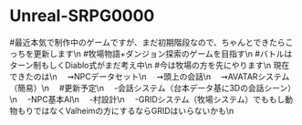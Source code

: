 # Unreal-SRPG0000
#最近本気で制作中のゲームですが、まだ初期階段なので、ちゃんとできたらこっちを更新します\n
#牧場物語+ダンジョン探索のゲームを目指す\n
#バトルはターン制もしくDiablo式がまだ考え中\n
#今は牧場の方を先にやります\n
現在できたのは\n
　➞NPCデータセット\n
　➞頭上の会話\n
　➞AVATARシステム（簡易）\n　
#更新予定\n
　-会話システム（台本データ基に3Dの会話シーン）\n
　-NPC基本AI\n
　-村設計\n
　-GRIDシステム（牧場システム）でももし動物もりではなくValheimの方にするならGRIDはいらないかも\n
